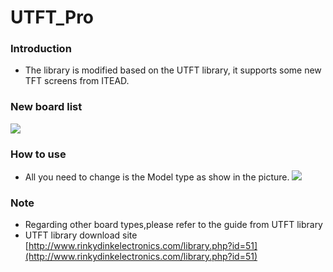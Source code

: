 
# UTFT_Pro

### Introduction
- The library is modified based on the UTFT library, it supports some new TFT screens from ITEAD.

### New board list
![](http://i.imgur.com/hi8vlgM.png)

### How to use
- All you need to change is the Model type as show in the picture.
![](http://i.imgur.com/iw6nHZR.png)

### Note
- Regarding other board types,please refer to the guide from UTFT library
- UTFT library download site [http://www.rinkydinkelectronics.com/library.php?id=51](http://www.rinkydinkelectronics.com/library.php?id=51)